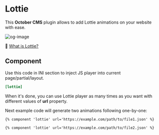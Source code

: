 # Lottie

This __October CMS__ plugin allows to add Lottie animations on your website with ease.

![og-image](https://github.com/croqo/oc-lottie-plugin/blob/main/sources/og-image.png)

🤔 [What is Lottie?](https://lottiefiles.com/what-is-lottie)

## Component

Use this code in INI section to inject JS player into current page/partial/layout.

```ini
[lottie]
```

When it's done, you can use Lottie player as many times as you want with different values of **url** property.

Next example code will generate two animations following one-by-one:

```twig
{% component 'lottie' url='https://example.com/path/to/file1.json' %}

{% component 'lottie' url='https://example.com/path/to/file2.json' %}
```

